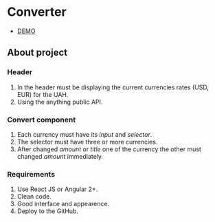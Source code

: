 # Converter
 - [DEMO](https://sasha-krasnoshchokov.github.io/convert-currency/)

## About project

### Header
   1. In the header must be displaying the current currencies rates (USD, EUR) for the UAH.
   2. Using the anything public API.

### Convert component
   1. Each currency must have its *input* and *selector*.
   2. The selector must have three or more currencies.
   3. After changed *amount* or *title* one of the currency the other must changed *amount* immediately.

### Requirements
   1. Use React JS or Angular 2+.
   2. Clean code.
   3. Good interface and appearence.
   4. Deploy to the GitHub.
